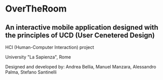 # OverTheRoom
## An interactive mobile application designed with the principles of UCD (User Cenetered Design)

HCI (Human-Computer Interaction) project

University "La Sapienza", Rome

Designed and developed by:
  Andrea Bellia,
  Manuel Manzara,
  Alessandro Palma,
  Stefano Santinelli
